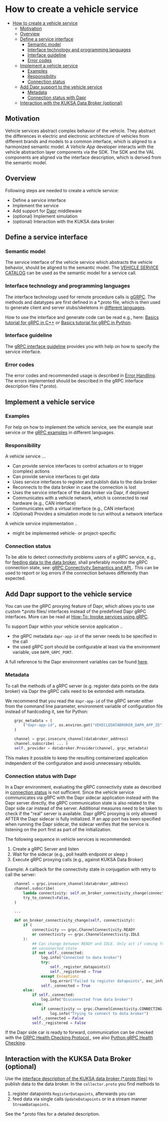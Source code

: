 # How to create a vehicle service

- [How to create a vehicle service](#how-to-create-a-vehicle-service)
  - [Motivation](#motivation)
  - [Overview](#overview)
  - [Define a service interface](#define-a-service-interface)
    - [Semantic model](#semantic-model)
    - [Interface technology and programming languages](#interface-technology-and-programming-languages)
    - [Interface guideline](#interface-guideline)
    - [Error codes](#error-codes)
  - [Implement a vehicle service](#implement-a-vehicle-service)
    - [Examples](#examples)
    - [Responsibility](#responsibility)
    - [Connection status](#connection-status)
  - [Add Dapr support to the vehicle service](#add-dapr-support-to-the-vehicle-service)
    - [Metadata](#metadata)
    - [Connection status with Dapr](#connection-status-with-dapr)
  - [Interaction with the KUKSA Data Broker (optional)](#interaction-with-the-kuksa-data-broker-optional)

## Motivation

Vehicle services abstract complex behavior of the vehicle. They abstract the differences in electric and electronic architecture of vehicles from different brands and models to a common interface, which is aligned to a harmonized semantic model. A _Vehicle App_ developer interacts with the vehicle abstraction layer components via the SDK. The SDK and the VAL components are aligned via the interface description, which is derived from the semantic model.

## Overview

Following steps are needed to create a vehicle service:

- Define a service interface
- Implement the service
- Add support for [Dapr](https://dapr.io) middleware
- (optional) Implement simulation
- (optional) Interaction with the KUKSA data broker

## Define a service interface

### Semantic model

The service interface of the vehicle service which abstracts the vehicle behavior, should be aligned to the semantic model. The [VEHICLE SERVICE CATALOG](https://github.com/COVESA/vehicle_service_catalog) can be used as the semantic model for a service call.

### Interface technology and programming languages

The interface technology used for remote procedure calls is [gGRPC](https://grpc.io/). The methods and datatypes are first defined in a \*.proto file, which is then used to generate client and server stubs/skeletons in [different languages](https://grpc.io/docs/languages/).

How to use the interface and generate code can be read e.g., here: [Basics tutorial for gRPC in C++](https://grpc.io/docs/languages/cpp/basics/) or [Basics tutorial for gRPC in Python](https://grpc.io/docs/languages/python/basics/).

### Interface guideline

The [gRPC interface guideline](interface_guideline.md) provides you with help on how to specify the service interface.

### Error codes

The error codes and recommended usage is described in [Error Handling](interface_guideline.md#error-handling). The errors implemented should be described in the gRPC interface description files (\*.proto).

## Implement a vehicle service

### Examples

For help on how to implement the vehicle service, see the example seat service or the [gRPC examples](https://github.com/grpc/grpc/tree/master/examples) in different languages.

### Responsibility

A vehicle service ...

- Can provide service interfaces to control actuators or to trigger (complex) actions
- Can provide service interfaces to get data
- Uses service interfaces to register and publish data to the data broker
- Reconnects to the data broker in case the connection is lost
- Uses the service interface of the data broker via Dapr, if deployed
- Communicates with a vehicle network, which is connected to real hardware (e.g., CAN interface)
- Communicates with a virtual interface (e.g., CAN interface)
- (Optional) Provides a simulation mode to run without a network interface

A vehicle service implementation ..

- might be implemented vehicle- or project-specific

### Connection status

To be able to detect connectivity problems users of a gRPC service, e.g., for [ feeding data to the data broker](#interaction-with-the-kuksa-data-broker-optional), shall preferably monitor the gRPC connection state, see: [gRPC Connectivity Semantics and API ](https://grpc.github.io/grpc/core/md_doc_connectivity-semantics-and-api.html).
This can be used to report or log errors if the connection behaves differently than expected.

## Add Dapr support to the vehicle service

You can use the gRPC proxying feature of Dapr, which allows you to use custom \*.proto files/ interfaces instead of the predefined Dapr gRPC interfaces. More can be read at [How-To: Invoke services using gRPC](https://docs.dapr.io/developing-applications/building-blocks/service-invocation/howto-invoke-services-grpc/).

To support Dapr within your vehicle service application ..

- the gRPC metadata `dapr-app-id` of the server needs to be specified in the call
- the used gRPC port should be configurable at least via the environment variable, use `DAPR_GRPC_PORT`.

A full reference to the Dapr environment variables can be found [here](https://docs.dapr.io/reference/environment/).

### Metadata

To call the methods of a gRPC server (e.g. register data points on the data broker) via Dapr the gRPC calls need to be extended with metadata.

We recommend that you read the `dapr-app-id` of the gRPC server either from the command line parameter, environment variable of configuration file instead of hardcoding it, see for Python:

```python
    grpc_metadata = (
        ("dapr-app-id", os.environ.get("VEHICLEDATABROKER_DAPR_APP_ID")),
    )

    channel = grpc.insecure_channel(databroker_address)
    channel.subscribe( ... )
    self._provider = databroker.Provider(channel, grpc_metadata)
```

This makes it possible to keep the resulting containerized application independent of the configuration and avoid unnecessary rebuilds.

### Connection status with Dapr

In a Dapr environment, evaluating the gRPC connectivity state as described in [connection status](#connection-status) is not sufficient. Since the vehicle service communicates via gRPC with the Dapr sidecar application instead with the Dapr server directly, the gRPC communication state is also related to the Dapr side car instead of the server. Additional measures need to be taken to check if the "real" server is available.
Dapr gRPC proxying is only allowed AFTER the Dapr sidecar is fully initialized. If an app port has been specified when running the Dapr sidecar, the sidecar verifies that the service is listening on the port first as part of the initialization.

The following sequence in vehicle services is recommended:

1. Create a gRPC Server and listen
2. Wait for the sidecar (e.g., poll health endpoint or sleep )
3. Execute gRPC proxying calls (e.g., against KUKSA Data Broker)

Example: A callback for the connectivity state in conjugation with retry to call the server:

```python
    channel = grpc.insecure_channel(databroker_address)
    channel.subscribe(
        lambda connectivity: self.on_broker_connectivity_change(connectivity),
        try_to_connect=False,
    )

    ...

    def on_broker_connectivity_change(self, connectivity):
        if (
            connectivity == grpc.ChannelConnectivity.READY
            or connectivity == grpc.ChannelConnectivity.IDLE
        ):
            ## Can change between READY and IDLE. Only act if coming from
            ## unconnected state
            if not self._connected:
                log.info("Connected to data broker")
                try:
                    self._register_datapoints()
                    self._registered = True
                except Exception:
                    log.error("Failed to register datapoints", exc_info=True)
                self._connected = True
        else:
            if self._connected:
                log.info("Disconnected from data broker")
            else:
                if connectivity == grpc.ChannelConnectivity.CONNECTING:
                    log.info("Trying to connect to data broker")
            self._connected = False
            self._registered = False
```

If the Dapr side car is ready to forward, communication can be checked with the [GRPC Health Checking Protocol ](https://grpc.github.io/grpc/core/md_doc_health-checking.html), see also [Python gRPC Health Checking](https://grpc.github.io/grpc/python/grpc_health_checking.html).

## Interaction with the KUKSA Data Broker (optional)

Use the [interface description of the KUKSA data broker (\*.proto files)](https://github.com/eclipse/kuksa.val/tree/master/kuksa_databroker/proto) to publish data to the data broker. In the `collector.proto` you find methods to

1.  register datapoints `RegisterDatapoints`, afterwards you can
2.  feed data via single calls `UpdateDatapoints` or in a stream manner `StreamDatapoints`.

See the \*.proto files for a detailed description.
